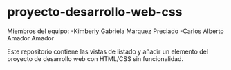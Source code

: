 # proyecto-desarrollo-web-css

Miembros del equipo:
-Kimberly Gabriela Marquez Preciado
-Carlos Alberto Amador Amador

Este repositorio contiene las vistas de listado y añadir un elemento del proyecto de desarrollo web con HTML/CSS sin funcionalidad.
